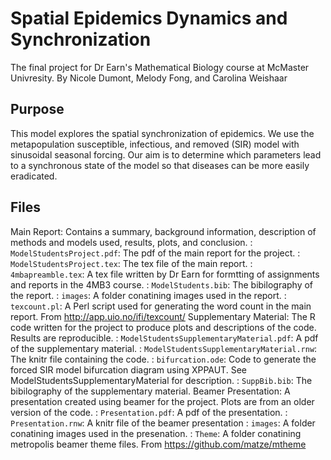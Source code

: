 # Spatial Epidemics Dynamics and Synchronization
The final project for Dr Earn's Mathematical Biology course at McMaster Univresity.
By Nicole Dumont, Melody Fong, and Carolina Weishaar

## Purpose
This model explores the spatial synchronization of epidemics. We use the metapopulation susceptible, infectious, and removed (SIR) model with sinusoidal seasonal forcing. Our aim is to determine which parameters lead to a synchronous state of the model so that diseases can be more easily eradicated. 

## Files
Main Report: Contains a summary, background information, description of methods and models used, results, plots, and conclusion.
  : `ModelStudentsProject.pdf`: The pdf of the main report for the project. 
  : `ModelStudentsProject.tex`: The tex file of the main report.
  : `4mbapreamble.tex`: A tex file written by Dr Earn for formtting of assignments and reports in the 4MB3 course.
  : `ModelStudents.bib`: The bibilography of the report.
  : `images`: A folder conatining images used in the report.
  : `texcount.pl`: A Perl script used for generating the word count in the main report. From http://app.uio.no/ifi/texcount/
Supplementary Material: The R code written for the project to produce plots and descriptions of the code. Results are reproducible. 
  : `ModelStudentsSupplementaryMaterial.pdf`: A pdf of the supplementary material.
  : `ModelStudentsSupplementaryMaterial.rnw`: The knitr file containing the code. 
  : `bifurcation.ode`: Code to generate the forced SIR model bifurcation diagram using XPPAUT. See ModelStudentsSupplementaryMaterial for description.
  : `SuppBib.bib`: The bibilography of the supplementary material.
Beamer Presentation: A presentation created using beamer for the project. Plots are from an older version of the code.
  : `Presentation.pdf`: A pdf of the presentation.
  : `Presentation.rnw`: A knitr file of the beamer presentation
  : `images`: A folder conatining images used in the presenation.
  : `Theme`: A folder conatining metropolis beamer theme files. From https://github.com/matze/mtheme

